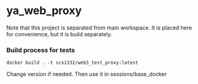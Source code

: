 # ya_web_proxy

Note that this project is separated from main workspace. 
It is placed here for convenience, but it is build separately.

### Build process for tests

```
docker build . -t scx1332/web3_test_proxy:latest
```

Change version if needed. Then use it in sessions/base_docker

